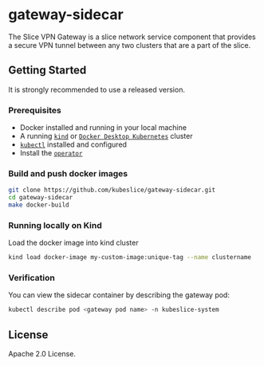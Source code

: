 # gateway-sidecar

The Slice VPN Gateway is a slice network service component that provides a secure VPN tunnel between any two clusters that are a part of the slice. 

## Getting Started

It is strongly recommended to use a released version.

### Prerequisites

* Docker installed and running in your local machine
* A running [`kind`](https://kind.sigs.k8s.io/) or [`Docker Desktop Kubernetes`](https://docs.docker.com/desktop/kubernetes/)
  cluster 
* [`kubectl`](https://kubernetes.io/docs/tasks/tools/) installed and configured
* Install the [`operator`](https://github.com/kubeslice/operator)

### Build and push docker images

```bash
git clone https://github.com/kubeslice/gateway-sidecar.git
cd gateway-sidecar
make docker-build
```

### Running locally on Kind
Load the docker image into kind cluster

```bash
kind load docker-image my-custom-image:unique-tag --name clustername
```

### Verification
You can view the sidecar container by describing the gateway pod: 

```bash
kubectl describe pod <gateway pod name> -n kubeslice-system
```

## License
Apache 2.0 License.
